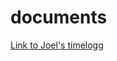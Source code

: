 # documents
[Link to Joel's timelogg](https://docs.google.com/spreadsheets/d/1OHugOfbL9f-0FdZ37ZZjVdkWieyFyeHJd58bshDcN2A/edit?usp=sharing)
